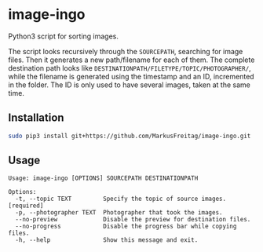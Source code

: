 # image-ingo
Python3 script for sorting images.

The script looks recursively through the `SOURCEPATH`, searching for image files. Then it generates a new path/filename for each of them.
The complete destination path looks like `DESTINATIONPATH/FILETYPE/TOPIC/PHOTOGRAPHER/`, while the filename is generated using the timestamp and an ID, incremented in the folder. The ID is only used to have several images, taken at the same time.

## Installation
```sh
sudo pip3 install git+https://github.com/MarkusFreitag/image-ingo.git
```

## Usage
```
Usage: image-ingo [OPTIONS] SOURCEPATH DESTINATIONPATH

Options:
  -t, --topic TEXT         Specify the topic of source images.  [required]
  -p, --photographer TEXT  Photographer that took the images.
  --no-preview             Disable the preview for destination files.
  --no-progress            Disable the progress bar while copying files.
  -h, --help               Show this message and exit.
```
